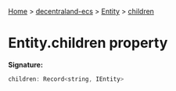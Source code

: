 [Home](./index) &gt; [decentraland-ecs](./decentraland-ecs.md) &gt; [Entity](./decentraland-ecs.entity.md) &gt; [children](./decentraland-ecs.entity.children.md)

# Entity.children property


**Signature:**
```javascript
children: Record<string, IEntity>
```
